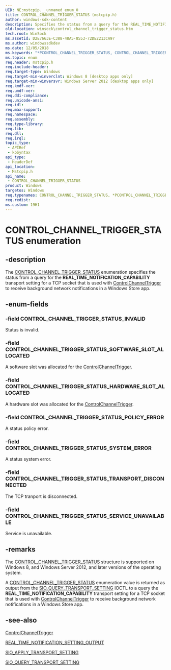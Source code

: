 ```yaml
---
UID: NE:mstcpip.__unnamed_enum_0
title: CONTROL_CHANNEL_TRIGGER_STATUS (mstcpip.h)
author: windows-sdk-content
description: Specifies the status from a query for the REAL_TIME_NOTIFICATION_CAPABILITY transport setting for a TCP socket that is used with ControlChannelTrigger to receive background network notifications in a Windows Store app.
old-location: winsock\control_channel_trigger_status.htm
tech.root: WinSock
ms.assetid: D2E7663E-C388-48A5-8553-72DE2213CA97
ms.author: windowssdkdev
ms.date: 12/05/2018
ms.keywords: "*PCONTROL_CHANNEL_TRIGGER_STATUS, CONTROL_CHANNEL_TRIGGER_STATUS, CONTROL_CHANNEL_TRIGGER_STATUS enumeration [Winsock], CONTROL_CHANNEL_TRIGGER_STATUS_HARDWARE_SLOT_ALLOCATED, CONTROL_CHANNEL_TRIGGER_STATUS_INVALID, CONTROL_CHANNEL_TRIGGER_STATUS_POLICY_ERROR, CONTROL_CHANNEL_TRIGGER_STATUS_SERVICE_UNAVAILABLE, CONTROL_CHANNEL_TRIGGER_STATUS_SOFTWARE_SLOT_ALLOCATED, CONTROL_CHANNEL_TRIGGER_STATUS_SYSTEM_ERROR, CONTROL_CHANNEL_TRIGGER_STATUS_TRANSPORT_DISCONNECTED, mstcpip/CONTROL_CHANNEL_TRIGGER_STATUS, mstcpip/CONTROL_CHANNEL_TRIGGER_STATUS_HARDWARE_SLOT_ALLOCATED, mstcpip/CONTROL_CHANNEL_TRIGGER_STATUS_INVALID, mstcpip/CONTROL_CHANNEL_TRIGGER_STATUS_POLICY_ERROR, mstcpip/CONTROL_CHANNEL_TRIGGER_STATUS_SERVICE_UNAVAILABLE, mstcpip/CONTROL_CHANNEL_TRIGGER_STATUS_SOFTWARE_SLOT_ALLOCATED, mstcpip/CONTROL_CHANNEL_TRIGGER_STATUS_SYSTEM_ERROR, mstcpip/CONTROL_CHANNEL_TRIGGER_STATUS_TRANSPORT_DISCONNECTED, winsock.control_channel_trigger_status"
ms.topic: enum
req.header: mstcpip.h
req.include-header: 
req.target-type: Windows
req.target-min-winverclnt: Windows 8 [desktop apps only]
req.target-min-winversvr: Windows Server 2012 [desktop apps only]
req.kmdf-ver: 
req.umdf-ver: 
req.ddi-compliance: 
req.unicode-ansi: 
req.idl: 
req.max-support: 
req.namespace: 
req.assembly: 
req.type-library: 
req.lib: 
req.dll: 
req.irql: 
topic_type:
 - APIRef
 - kbSyntax
api_type:
 - HeaderDef
api_location:
 - Mstcpip.h
api_name:
 - CONTROL_CHANNEL_TRIGGER_STATUS
product: Windows
targetos: Windows
req.typenames: CONTROL_CHANNEL_TRIGGER_STATUS, *PCONTROL_CHANNEL_TRIGGER_STATUS
req.redist: 
ms.custom: 19H1
---
```


# CONTROL_CHANNEL_TRIGGER_STATUS enumeration


## -description


The <a href="https://docs.microsoft.com/windows/desktop/api/mswsock/ne-mswsock-_rio_notification_completion_type">CONTROL_CHANNEL_TRIGGER_STATUS</a> enumeration specifies the status from a query for the <b>REAL_TIME_NOTIFICATION_CAPABILITY</b> transport setting for a TCP socket that is used with <a href="https://docs.microsoft.com/en-us/uwp/api/windows.networking.sockets.controlchanneltrigger">ControlChannelTrigger</a> to receive background network notifications in a Windows Store app. 


## -enum-fields




### -field CONTROL_CHANNEL_TRIGGER_STATUS_INVALID

Status is invalid.


### -field CONTROL_CHANNEL_TRIGGER_STATUS_SOFTWARE_SLOT_ALLOCATED

A software slot was allocated for the <a href="https://docs.microsoft.com/en-us/uwp/api/windows.networking.sockets.controlchanneltrigger">ControlChannelTrigger</a>.


### -field CONTROL_CHANNEL_TRIGGER_STATUS_HARDWARE_SLOT_ALLOCATED

A hardware slot was allocated for the <a href="https://docs.microsoft.com/en-us/uwp/api/windows.networking.sockets.controlchanneltrigger">ControlChannelTrigger</a>.


### -field CONTROL_CHANNEL_TRIGGER_STATUS_POLICY_ERROR

A status policy error.


### -field CONTROL_CHANNEL_TRIGGER_STATUS_SYSTEM_ERROR

A status system error.


### -field CONTROL_CHANNEL_TRIGGER_STATUS_TRANSPORT_DISCONNECTED

The TCP tranport is disconnected.


### -field CONTROL_CHANNEL_TRIGGER_STATUS_SERVICE_UNAVAILABLE

Service is unavailable.


## -remarks



The <a href="https://docs.microsoft.com/windows/desktop/api/mswsock/ne-mswsock-_rio_notification_completion_type">CONTROL_CHANNEL_TRIGGER_STATUS</a>  structure is supported on Windows 8,   and Windows Server 2012, and later versions of the operating system.

A <a href="https://docs.microsoft.com/windows/desktop/api/mswsock/ne-mswsock-_rio_notification_completion_type">CONTROL_CHANNEL_TRIGGER_STATUS</a> enumeration value is returned as output from the <a href="https://docs.microsoft.com/previous-versions/windows/desktop/legacy/jj553483(v=vs.85)">SIO_QUERY_TRANSPORT_SETTING</a> 
        IOCTL to a query the <b>REAL_TIME_NOTIFICATION_CAPABILITY</b> transport setting for a TCP socket that is used with <a href="https://docs.microsoft.com/en-us/uwp/api/windows.networking.sockets.controlchanneltrigger">ControlChannelTrigger</a> to receive background network notifications in a Windows Store app.




## -see-also




<a href="https://docs.microsoft.com/en-us/uwp/api/windows.networking.sockets.controlchanneltrigger">ControlChannelTrigger</a>



<a href="https://docs.microsoft.com/windows/desktop/api/mstcpip/ns-mstcpip-_real_time_notification_setting_input">REAL_TIME_NOTIFICATION_SETTING_OUTPUT</a>



<a href="https://docs.microsoft.com/previous-versions/windows/desktop/legacy/jj553481(v=vs.85)">SIO_APPLY_TRANSPORT_SETTING</a>



<a href="https://docs.microsoft.com/previous-versions/windows/desktop/legacy/jj553483(v=vs.85)">SIO_QUERY_TRANSPORT_SETTING</a>
 

 

